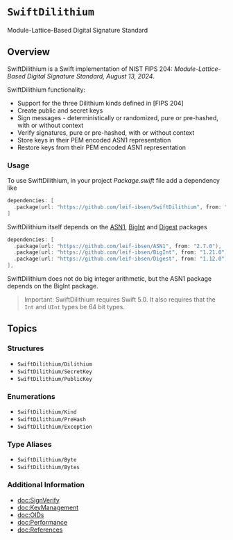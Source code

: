 # ``SwiftDilithium``

Module-Lattice-Based Digital Signature Standard

## Overview

SwiftDilithium is a Swift implementation of NIST FIPS 204: *Module-Lattice-Based Digital Signature Standard, August 13, 2024*.

SwiftDilithium functionality:

* Support for the three Dilithium kinds defined in [FIPS 204]
* Create public and secret keys
* Sign messages - deterministically or randomized, pure or pre-hashed, with or without context
* Verify signatures, pure or pre-hashed, with or without context
* Store keys in their PEM encoded ASN1 representation
* Restore keys from their PEM encoded ASN1 representation

### Usage

To use SwiftDilithium, in your project *Package.swift* file add a dependency like

```swift
dependencies: [
  .package(url: "https://github.com/leif-ibsen/SwiftDilithium", from: "3.2.0"),
]
```

SwiftDilithium itself depends on the [ASN1](https://leif-ibsen.github.io/ASN1/documentation/asn1), [BigInt](https://leif-ibsen.github.io/BigInt/documentation/bigint) and [Digest](https://leif-ibsen.github.io/Digest/documentation/digest) packages

```swift
dependencies: [
  .package(url: "https://github.com/leif-ibsen/ASN1", from: "2.7.0"),
  .package(url: "https://github.com/leif-ibsen/BigInt", from: "1.21.0"),
  .package(url: "https://github.com/leif-ibsen/Digest", from: "1.12.0"),
],
```

SwiftDilithium does not do big integer arithmetic, but the ASN1 package depends on the BigInt package.

> Important:
SwiftDilithium requires Swift 5.0. It also requires that the `Int` and `UInt` types be 64 bit types.

## Topics

### Structures

- ``SwiftDilithium/Dilithium``
- ``SwiftDilithium/SecretKey``
- ``SwiftDilithium/PublicKey``

### Enumerations

- ``SwiftDilithium/Kind``
- ``SwiftDilithium/PreHash``
- ``SwiftDilithium/Exception``

### Type Aliases

- ``SwiftDilithium/Byte``
- ``SwiftDilithium/Bytes``

### Additional Information

- <doc:SignVerify>
- <doc:KeyManagement>
- <doc:OIDs>
- <doc:Performance>
- <doc:References>
